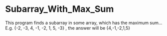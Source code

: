 Subarray_With_Max_Sum
=====================

This program finds a subarray in some array, which has the maximum sum... E.g. {-2, -3, 4, -1, -2, 1, 5, -3} , the answer will be {4,-1,-2,1,5}
